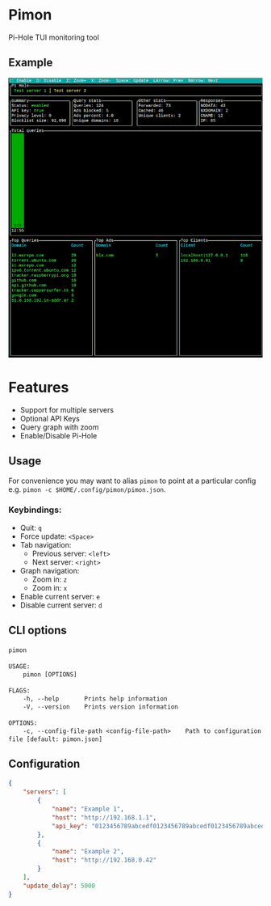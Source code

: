 # Pimon
Pi-Hole TUI monitoring tool

## Example
![Example gif](./example.gif)

# Features
- Support for multiple servers
- Optional API Keys
- Query graph with zoom
- Enable/Disable Pi-Hole

## Usage
For convenience you may want to alias `pimon` to point at a particular config e.g. `pimon -c $HOME/.config/pimon/pimon.json`.

### Keybindings:
- Quit: `q`
- Force update: `<Space>`
- Tab navigation:
  - Previous server: `<left>`
  - Next server: `<right>`
- Graph navigation:
  - Zoom in: `z`
  - Zoom in: `x`
- Enable current server: `e`
- Disable current server: `d`

## CLI options
```
pimon

USAGE:
    pimon [OPTIONS]

FLAGS:
    -h, --help       Prints help information
    -V, --version    Prints version information

OPTIONS:
    -c, --config-file-path <config-file-path>    Path to configuration file [default: pimon.json]
```

## Configuration
```json
{
    "servers": [
        {
            "name": "Example 1",
            "host": "http://192.168.1.1",
            "api_key": "0123456789abcedf0123456789abcedf0123456789abcedf0123456789abcedf"
        },
        {
            "name": "Example 2",
            "host": "http://192.168.0.42"
        }
    ],
    "update_delay": 5000
}
```